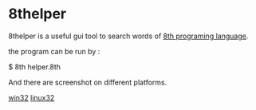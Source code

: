 # 8thelper

8thelper is a useful gui tool to search words of [8th programing language](http://8th-dev.com).

the program can be run by :

$ 8th helper.8th

And there are screenshot on different platforms.

[win32](https://content-na.drive.amazonaws.com/cdproxy/templink/IYdghuXIVpDCULjuTdVchxuesuN8B8vqJ6HbIouWMLkE0Xnc3/alt/thumb?viewBox=1280)
[linux32](https://content-na.drive.amazonaws.com/cdproxy/templink/0Os5fwAs8G17-cVkTnezfiPgafzH08vf5Q8VviGaygME0Xnc3/alt/thumb?viewBox=1280)
